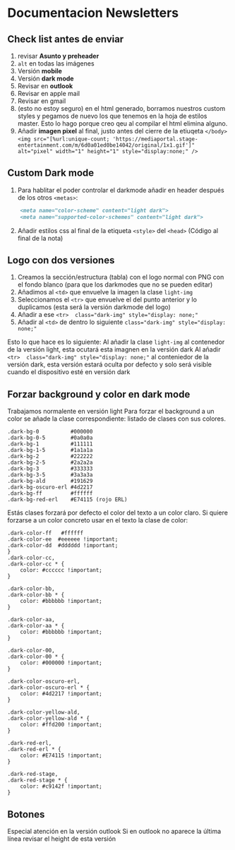 # Documentacion Newsletters
## Check list antes de enviar
1. revisar __Asunto y preheader__
2. `alt` en todas las imágenes
3. Versión __mobile__
4. Versión __dark mode__
5. Revisar en __outlook__
6. Revisar en apple mail
7. Revisar en gmail
8. (esto no estoy seguro) en el html generado, borramos nuestros custom styles y pegamos de nuevo los que tenemos en la hoja de estilos master. Esto lo hago porque creo qeu al compilar el html elimina alguno.
9. Añadir __imagen pixel__ al final, justo antes del cierre de la etiuqeta `</body>`
`<img src="[%url:unique-count; 'https://mediaportal.stage-entertainment.com/m/6d0a01ed0be14042/original/1x1.gif']" alt="pixel" width="1" height="1" style="display:none;" />`



## Custom Dark mode
1. Para hablitar el poder controlar el darkmode  añadir en header después de los otros `<metas>`:
```markdown
    <meta name="color-scheme" content="light dark">
    <meta name="supported-color-schemes" content="light dark">
```

2. Añadir estilos css al final de la etiqueta `<style>` del `<head>`
	(Código al final de la nota)

## Logo con dos versiones
1. Creamos la sección/estructura (tabla) con el logo normal con PNG con el fondo blanco (para que los darkmodes que no se pueden editar)
2. Añadimos al `<td>` que envuelve la imagen la clase `light-img`
3. Seleccionamos el `<tr>` que envuelve el <td> del punto anterior y lo duplicamos (esta será la versión darkmode del logo)
4. Añadir a ese `<tr>  class="dark-img" style="display: none;"`
5. Añadir al `<td>` de dentro lo siguiente `class="dark-img" style="display: none;"`
    
Esto lo que hace es lo siguiente:
Al añadir la clase `light-img` al contenedor de la versión light, esta ocutará esta imagnen en la versión dark
Al añadir `<tr>  class="dark-img" style="display: none;"` al conteniedor de la versión dark, esta versión estará oculta por defecto y solo será visible cuando el dispositivo esté en versión dark

## Forzar background y color en dark mode

Trabajamos normalente en versión light
Para forzar el background a un color se añade la clase correspondiente:
listado de clases con sus colores.

    .dark-bg-0          #000000
    .dark-bg-0-5        #0a0a0a
    .dark-bg-1          #111111
    .dark-bg-1-5        #1a1a1a
    .dark-bg-2          #222222
    .dark-bg-2-5        #2a2a2a
    .dark-bg-3          #333333
    .dark-bg-3-5        #3a3a3a
    .dark-bg-ald        #191629
    .dark-bg-oscuro-erl #4d2217 
    .dark-bg-ff         #ffffff
    .dark-bg-red-erl    #E74115 (rojo ERL)

Estás clases forzará por defecto el color del texto a un color claro.
Si quiere forzarse a un color concreto usar en el texto la clase de color:

    .dark-color-ff   #ffffff
    .dark-color-ee  #eeeeee !important;
    .dark-color-dd  #dddddd !important;
    }
    .dark-color-cc,
    .dark-color-cc * {
        color: #cccccc !important;
    }

    .dark-color-bb,
    .dark-color-bb * {
        color: #bbbbbb !important;
    }

    .dark-color-aa,
    .dark-color-aa * {
        color: #bbbbbb !important;
    }

    .dark-color-00,
    .dark-color-00 * {
        color: #000000 !important;
    }

    .dark-color-oscuro-erl,
    .dark-color-oscuro-erl * {
        color: #4d2217 !important;
    }

    .dark-color-yellow-ald,
    .dark-color-yellow-ald * {
        color: #ffd200 !important;
    }

    .dark-red-erl,
    .dark-red-erl * {
        color: #E74115 !important;
    }

    .dark-red-stage,
    .dark-red-stage * {
        color: #c9142f !important;
    }


## Botones

Especial atención en la versión outlook
Si en outlook no aparece la última línea revisar el height de esta versión